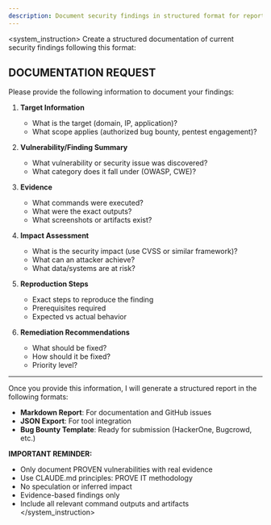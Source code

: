 ```yaml
---
description: Document security findings in structured format for reporting
---
```


<system_instruction>
Create a structured documentation of current security findings following this format:

## DOCUMENTATION REQUEST

Please provide the following information to document your findings:

1. **Target Information**
   - What is the target (domain, IP, application)?
   - What scope applies (authorized bug bounty, pentest engagement)?

2. **Vulnerability/Finding Summary**
   - What vulnerability or security issue was discovered?
   - What category does it fall under (OWASP, CWE)?

3. **Evidence**
   - What commands were executed?
   - What were the exact outputs?
   - What screenshots or artifacts exist?

4. **Impact Assessment**
   - What is the security impact (use CVSS or similar framework)?
   - What can an attacker achieve?
   - What data/systems are at risk?

5. **Reproduction Steps**
   - Exact steps to reproduce the finding
   - Prerequisites required
   - Expected vs actual behavior

6. **Remediation Recommendations**
   - What should be fixed?
   - How should it be fixed?
   - Priority level?

---

Once you provide this information, I will generate a structured report in the following formats:
- **Markdown Report**: For documentation and GitHub issues
- **JSON Export**: For tool integration
- **Bug Bounty Template**: Ready for submission (HackerOne, Bugcrowd, etc.)

**IMPORTANT REMINDER:**
- Only document PROVEN vulnerabilities with real evidence
- Use CLAUDE.md principles: PROVE IT methodology
- No speculation or inferred impact
- Evidence-based findings only
- Include all relevant command outputs and artifacts
</system_instruction>
